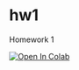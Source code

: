 # hw1
Homework 1

<a target="_blank" href="https://colab.research.google.com/github/ucsd-cse150a-w25/hw1">
  <img src="https://colab.research.google.com/assets/colab-badge.svg" alt="Open In Colab"/>
</a>

